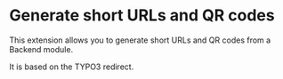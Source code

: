 # Generate short URLs and QR codes

This extension allows you to generate short URLs and QR codes from a Backend module.

It is based on the TYPO3 redirect.
